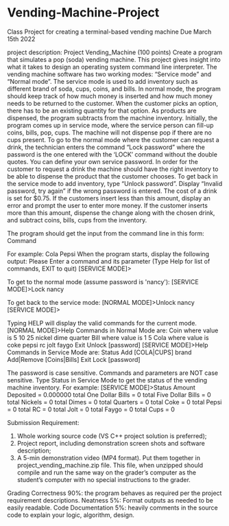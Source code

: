 # Vending-Machine-Project
Class Project for creating a terminal-based vending machine
Due March 15th 2022

project description:
Project Vending_Machine (100 points)
Create a program that simulates a pop (soda) vending machine. This project gives insight into
what it takes to design an operating system command line interpreter. The vending machine
software has two working modes: “Service mode” and “Normal mode”. The service mode is
used to add inventory such as different brand of soda, cups, coins, and bills. In normal mode, the
program should keep track of how much money is inserted and how much money needs to be
returned to the customer. When the customer picks an option, there has to be an existing
quantity for that option. As products are dispensed, the program subtracts from the machine
inventory. Initially, the program comes up in service mode, where the service person can fill-up
coins, bills, pop, cups. The machine will not dispense pop if there are no cups present.
To go to the normal mode where the customer can request a drink, the technician enters the
command “Lock password” where the password is the one entered with the ‘LOCK’ command
without the double quotes. You can define your own service password. In order for the customer
to request a drink the machine should have the right inventory to be able to dispense the product
that the customer chooses. To get back in the service mode to add inventory, type “Unlock
password”. Display “Invalid password, try again” if the wrong password is entered.
The cost of a drink is set for $0.75. If the customers insert less than this amount, display an error
and prompt the user to enter more money. If the customer inserts more than this amount,
dispense the change along with the chosen drink, and subtract coins, bills, cups from the
inventory. 

The program should get the input from the command line in this form:
Command <Parameter>

For example:
Cola Pepsi
When the program starts, display the following output:
Please Enter a command and its parameter
(Type Help for list of commands, EXIT to quit)
[SERVICE MODE]>
  
To get to the normal mode (assume password is 'nancy'):
[SERVICE MODE]>Lock nancy

To get back to the service mode:
[NORMAL MODE]>Unlock nancy
[SERVICE MODE]>

Typing HELP will display the valid commands for the current mode.
[NORMAL MODE]>Help
Commands in Normal Mode are:
Coin <value> where value is 5 10 25 nickel dime quarter
Bill <value> where value is 1 5
Cola <value> where value is coke pepsi rc jolt faygo
Exit
Unlock [password]
[SERVICE MODE]>Help
Commands in Service Mode are:
Status
Add [COLA|CUPS] brand <quantity>
Add|Remove [Coins|Bills] <denomination> <quantity>
Exit
Lock [password]

The password is case sensitive. Commands and parameters are NOT case sensitive.
Type Status in Service Mode to get the status of the vending machine inventory. For example:
[SERVICE MODE]>Status
Amount Deposited = 0.000000
total One Dollar Bills = 0
total Five Dollar Bills = 0
total Nickels = 0
total Dimes = 0
total Quarters = 0
total Coke = 0
total Pepsi = 0
total RC = 0
total Jolt = 0
total Faygo = 0
total Cups = 0
  
  
Submission Requirement:
1) Whole working source code (VS C++ project solution is preferred);
2) Project report, including demonstration screen shots and software description;
3) A 5-min demonstration video (MP4 format).
Put them together in project_vending_machine.zip file. This file, when unzipped should
compile and run the same way on the grader’s computer as the student’s computer with no
special instructions to the grader.
  
Grading
Correctness 90%: the program behaves as required per the project requirement descriptions.
Neatness 5%: Format outputs as needed to be easily readable.
Code Documentation 5%: heavily comments in the source code to explain your logic,
algorithm, design.
